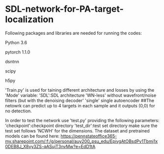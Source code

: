 # SDL-network-for-PA-target-localization
Following packages and libraries are needed for running the codes:

Python 3.6

pytorch 1.1.0

dsntnn

scipy

h5py

'Train.py' is used for taining different architecture and losses by using the 'Mode' variable:
'SDL':SDL architecture 
'WN-less' without wavefront/noise filters (but with the denoising decoder'
'single' single autoencoder
##The netowrk can predict up to 4 targets in each sample and it outputs (0,0) for no detection.

In order to test the network use 'test.py' providing the following parameters:
'checkpoint':checkpoint directory
'test_dir':test set directory
make sure the test set follows 'NCWH' for the dimensions.
The dataset and pretrained models can be found here:
https://pennstateoffice365-my.sharepoint.com/:f:/g/personal/auy200_psu_edu/EpivgAtOBsdPv1Tbmj1x0DEB8J_X8vy3ZS-qASujT3nvMw?e=EdD1tA

